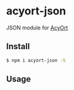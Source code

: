 # acyort-json

JSON module for [AcyOrt](https://github.com/acyortjs/acyort)

## Install

```bash
$ npm i acyort-json -S
```

## Usage

```js
```

